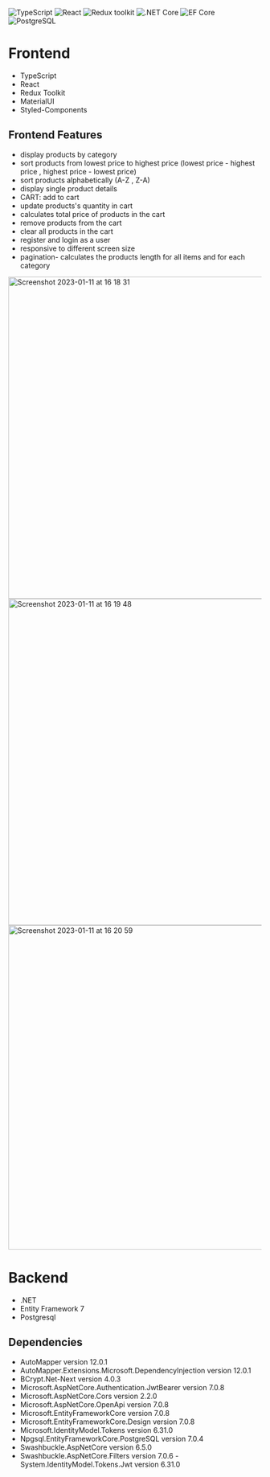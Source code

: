 ![TypeScript](https://img.shields.io/badge/TypeScript-v.4-green)
![React](https://img.shields.io/badge/React-v.18-blue)
![Redux toolkit](https://img.shields.io/badge/Redux-v.1.9-brown)
![.NET Core](https://img.shields.io/badge/.NET%20Core-v.7-purple)
![EF Core](https://img.shields.io/badge/EF%20Core-v.7-cyan)
![PostgreSQL](https://img.shields.io/badge/PostgreSQL-v.14-drakblue)

# Frontend

- TypeScript
- React
- Redux Toolkit
- MaterialUI
- Styled-Components

## Frontend Features

- display products by category
- sort products from lowest price to highest price (lowest price - highest price , highest price - lowest price)
- sort products alphabetically (A-Z , Z-A)
- display single product details
- CART: add to cart
- update products's quantity in cart
- calculates total price of products in the cart
- remove products from the cart
- clear all products in the cart
- register and login as a user
- responsive to different screen size
- pagination- calculates the products length for all items and for each category

<img width="641" alt="Screenshot 2023-01-11 at 16 18 31" src="https://user-images.githubusercontent.com/46716968/211834754-557c81d6-0b08-4f12-b285-aa5518578f18.png">
<img width="650" alt="Screenshot 2023-01-11 at 16 19 48" src="https://user-images.githubusercontent.com/46716968/211834776-f299e310-c555-4282-ad04-b161852911e2.png">
<img width="646" alt="Screenshot 2023-01-11 at 16 20 59" src="https://user-images.githubusercontent.com/46716968/211834781-57672b41-d231-4c3f-b3d5-e17a7e02408e.png">

# Backend

- .NET
- Entity Framework 7
- Postgresql

## Dependencies

- AutoMapper version 12.0.1
- AutoMapper.Extensions.Microsoft.DependencyInjection version 12.0.1
- BCrypt.Net-Next version 4.0.3
- Microsoft.AspNetCore.Authentication.JwtBearer version 7.0.8
- Microsoft.AspNetCore.Cors version 2.2.0
- Microsoft.AspNetCore.OpenApi version 7.0.8
- Microsoft.EntityFrameworkCore version 7.0.8
- Microsoft.EntityFrameworkCore.Design version 7.0.8
- Microsoft.IdentityModel.Tokens version 6.31.0
- Npgsql.EntityFrameworkCore.PostgreSQL version 7.0.4
- Swashbuckle.AspNetCore version 6.5.0
- Swashbuckle.AspNetCore.Filters version 7.0.6
  -System.IdentityModel.Tokens.Jwt version 6.31.0
